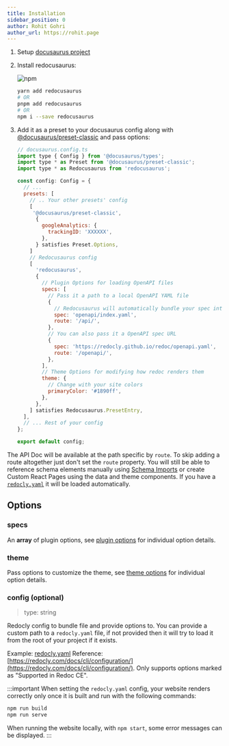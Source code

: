 ```yaml
---
title: Installation
sidebar_position: 0
author: Rohit Gohri
author_url: https://rohit.page
---
```


1. Setup [docusaurus project](https://docusaurus.io/docs/installation)

1. Install redocusaurus:

   ![npm](https://img.shields.io/npm/v/redocusaurus?style=flat-square)

   ```sh
   yarn add redocusaurus
   # OR
   pnpm add redocusaurus
   # OR
   npm i --save redocusaurus
   ```

1. Add it as a preset to your docusaurus config along with [@docusaurus/preset-classic](https://docusaurus.io/docs/using-plugins#docusauruspreset-classic) and pass options:

   ```js
   // docusaurus.config.ts
   import type { Config } from '@docusaurus/types';
   import type * as Preset from '@docusaurus/preset-classic';
   import type * as Redocusaurus from 'redocusaurus';

   const config: Config = {
     // ...
     presets: [
       // .. Your other presets' config
       [
        '@docusaurus/preset-classic',
         {
           googleAnalytics: {
             trackingID: 'XXXXXX',
           },
         } satisfies Preset.Options,
       ]
       // Redocusaurus config
       [
         'redocusaurus',
         {
           // Plugin Options for loading OpenAPI files
           specs: [
             // Pass it a path to a local OpenAPI YAML file
             {
               // Redocusaurus will automatically bundle your spec into a single file during the build
               spec: 'openapi/index.yaml',
               route: '/api/',
             },
             // You can also pass it a OpenAPI spec URL
             {
               spec: 'https://redocly.github.io/redoc/openapi.yaml',
               route: '/openapi/',
             },
           ],
           // Theme Options for modifying how redoc renders them
           theme: {
             // Change with your site colors
             primaryColor: '#1890ff',
           },
         },
       ] satisfies Redocusaurus.PresetEntry,
     ],
     // ... Rest of your config
   };

   export default config;
   ```

The API Doc will be available at the path specific by `route`. To skip adding a route altogether just don't set the `route` property.
You will still be able to reference schema elements manually using [Schema Imports](/docs/guides/component-api-schema) or create Custom React Pages using the data and theme components.
If you have a [`redocly.yaml`](https://redocly.com/docs/cli/configuration/) it will be loaded automatically.

## Options

### specs

An **array** of plugin options, see [plugin options](./plugin-options.md) for individual option details.

### theme

Pass options to customize the theme, see [theme options](./theme-options.md) for individual option details.

### config (optional)

> type: string

Redocly config to bundle file and provide options to. You can provide a custom path to a `redocly.yaml` file, if not provided then it will try to load it from the root of your project if it exists.

Example: [redocly.yaml](https://github.com/rohit-gohri/redocusaurus/blob/main/website/redocly.yaml)
Reference: [https://redocly.com/docs/cli/configuration/](https://redocly.com/docs/cli/configuration/). Only supports options marked as "Supported in Redoc CE".

:::important
When setting the `redocly.yaml` config, your website renders correctly only once it is built and run with the following commands:

```bash
npm run build
npm run serve
```

When running the website locally, with `npm start`, some error messages can be displayed.
:::
